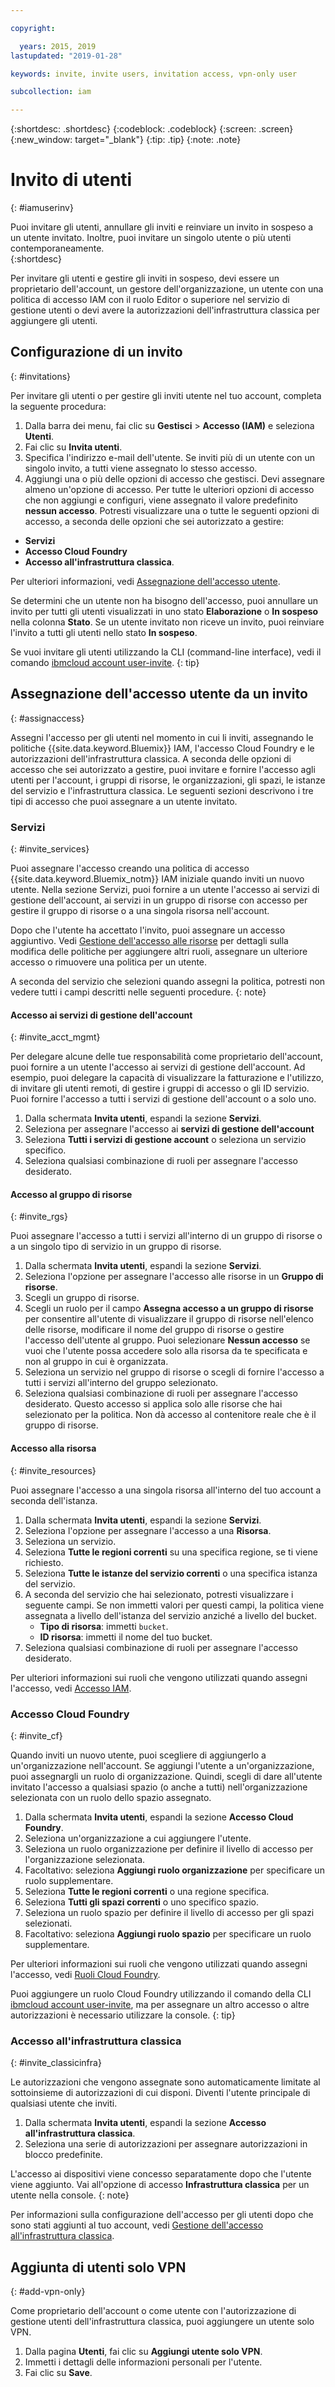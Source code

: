 ```yaml
---

copyright:

  years: 2015, 2019
lastupdated: "2019-01-28"

keywords: invite, invite users, invitation access, vpn-only user

subcollection: iam

---
```


{:shortdesc: .shortdesc}
{:codeblock: .codeblock}
{:screen: .screen}
{:new_window: target="_blank"}
{:tip: .tip}
{:note: .note}

# Invito di utenti
{: #iamuserinv}

Puoi invitare gli utenti, annullare gli inviti e reinviare un invito in sospeso a un utente invitato. Inoltre, puoi invitare un singolo utente o più utenti contemporaneamente.    
{:shortdesc}

Per invitare gli utenti e gestire gli inviti in sospeso, devi essere un proprietario dell'account, un gestore dell'organizzazione, un utente con una politica di accesso IAM con il ruolo Editor o superiore nel servizio di gestione utenti o devi avere la autorizzazioni dell'infrastruttura classica per aggiungere gli utenti.

## Configurazione di un invito
{: #invitations}

Per invitare gli utenti o per gestire gli inviti utente nel tuo account, completa la seguente procedura:

1. Dalla barra dei menu, fai clic su **Gestisci** &gt; **Accesso (IAM)** e seleziona **Utenti**.
2. Fai clic su **Invita utenti**.
3. Specifica l'indirizzo e-mail dell'utente. Se inviti più di un utente con un singolo invito, a tutti viene assegnato lo stesso accesso.
4. Aggiungi una o più delle opzioni di accesso che gestisci. Devi assegnare almeno un'opzione di accesso. Per tutte le ulteriori opzioni di accesso che non aggiungi e configuri, viene assegnato il valore predefinito **nessun accesso**. Potresti visualizzare una o tutte le seguenti opzioni di accesso, a seconda delle opzioni che sei autorizzato a gestire:

  * **Servizi**
  * **Accesso Cloud Foundry**
  * **Accesso all'infrastruttura classica**.

  Per ulteriori informazioni, vedi [Assegnazione dell'accesso utente](/docs/iam?topic=iam-assignaccess#assignaccess).

Se determini che un utente non ha bisogno dell'accesso, puoi annullare un invito per tutti gli utenti visualizzati in uno stato **Elaborazione** o **In sospeso** nella colonna **Stato**. Se un utente invitato non riceve un invito, puoi reinviare l'invito a tutti gli utenti nello stato **In sospeso**.

Se vuoi invitare gli utenti utilizzando la CLI (command-line interface), vedi il comando [ibmcloud account user-invite](/docs/cli/reference/ibmcloud?topic=cloud-cli-ibmcloud_account_user_invite#ibmcloud_account_user_invite).
{: tip}

## Assegnazione dell'accesso utente da un invito
{: #assignaccess}

Assegni l'accesso per gli utenti nel momento in cui li inviti, assegnando le politiche {{site.data.keyword.Bluemix}} IAM, l'accesso Cloud Foundry e le autorizzazioni dell'infrastruttura classica. A seconda delle opzioni di accesso che sei autorizzato a gestire, puoi invitare e fornire l'accesso agli utenti per l'account, i gruppi di risorse, le organizzazioni, gli spazi, le istanze del servizio e l'infrastruttura classica. Le seguenti sezioni descrivono i tre tipi di accesso che puoi assegnare a un utente invitato.

### Servizi
{: #invite_services}

Puoi assegnare l'accesso creando una politica di accesso {{site.data.keyword.Bluemix_notm}} IAM iniziale quando inviti un nuovo utente. Nella sezione Servizi, puoi fornire a un utente l'accesso ai servizi di gestione dell'account, ai servizi in un gruppo di risorse con accesso per gestire il gruppo di risorse o a una singola risorsa nell'account.

Dopo che l'utente ha accettato l'invito, puoi assegnare un accesso aggiuntivo. Vedi [Gestione dell'accesso alle risorse](/docs/iam?topic=iam-iammanidaccser#iammanidaccser) per dettagli sulla modifica delle politiche per aggiungere altri ruoli, assegnare un ulteriore accesso o rimuovere una politica per un utente.

A seconda del servizio che selezioni quando assegni la politica, potresti non vedere tutti i campi descritti nelle seguenti procedure.
{: note}

#### Accesso ai servizi di gestione dell'account
{: #invite_acct_mgmt}

Per delegare alcune delle tue responsabilità come proprietario dell'account, puoi fornire a un utente l'accesso ai servizi di gestione dell'account. Ad esempio, puoi delegare la capacità di visualizzare la fatturazione e l'utilizzo, di invitare gli utenti remoti, di gestire i gruppi di accesso o gli ID servizio. Puoi fornire l'accesso a tutti i servizi di gestione dell'account o a solo uno.

1. Dalla schermata **Invita utenti**, espandi la sezione **Servizi**.
2. Seleziona per assegnare l'accesso ai **servizi di gestione dell'account**
3. Seleziona **Tutti i servizi di gestione account** o seleziona un servizio specifico.
4. Seleziona qualsiasi combinazione di ruoli per assegnare l'accesso desiderato.

#### Accesso al gruppo di risorse
{: #invite_rgs}

Puoi assegnare l'accesso a tutti i servizi all'interno di un gruppo di risorse o a un singolo tipo di servizio in un gruppo di risorse.

1. Dalla schermata **Invita utenti**, espandi la sezione **Servizi**.
2. Seleziona l'opzione per assegnare l'accesso alle risorse in un **Gruppo di risorse**.
3. Scegli un gruppo di risorse.
4. Scegli un ruolo per il campo **Assegna accesso a un gruppo di risorse** per consentire all'utente di visualizzare il gruppo di risorse nell'elenco delle risorse, modificare il nome del gruppo di risorse o gestire l'accesso dell'utente al gruppo. Puoi selezionare **Nessun accesso** se vuoi che l'utente possa accedere solo alla risorsa da te specificata e non al gruppo in cui è organizzata.
5. Seleziona un servizio nel gruppo di risorse o scegli di fornire l'accesso a tutti i servizi all'interno del gruppo selezionato.
6. Seleziona qualsiasi combinazione di ruoli per assegnare l'accesso desiderato. Questo accesso si applica solo alle risorse che hai selezionato per la politica. Non dà accesso al contenitore reale che è il gruppo di risorse.

#### Accesso alla risorsa
{: #invite_resources}

Puoi assegnare l'accesso a una singola risorsa all'interno del tuo account a seconda dell'istanza.

1. Dalla schermata **Invita utenti**, espandi la sezione **Servizi**.
2. Seleziona l'opzione per assegnare l'accesso a una **Risorsa**.
3. Seleziona un servizio.
4. Seleziona **Tutte le regioni correnti** su una specifica regione, se ti viene richiesto.
5. Seleziona **Tutte le istanze del servizio correnti** o una specifica istanza del servizio.
6. A seconda del servizio che hai selezionato, potresti visualizzare i seguente campi. Se non immetti valori per questi campi, la politica viene assegnata a livello dell'istanza del servizio anziché a livello del bucket.
    * **Tipo di risorsa**: immetti `bucket`.
    * **ID risorsa**: immetti il nome del tuo bucket.
7. Seleziona qualsiasi combinazione di ruoli per assegnare l'accesso desiderato.

Per ulteriori informazioni sui ruoli che vengono utilizzati quando assegni l'accesso, vedi [Accesso IAM](/docs/iam?topic=iam-iamusermanrol#iamusermanrol).

### Accesso Cloud Foundry
{: #invite_cf}

Quando inviti un nuovo utente, puoi scegliere di aggiungerlo a un'organizzazione nell'account. Se aggiungi l'utente a un'organizzazione, puoi assegnargli un ruolo di organizzazione. Quindi, scegli di dare all'utente invitato l'accesso a qualsiasi spazio (o anche a tutti) nell'organizzazione selezionata con un ruolo dello spazio assegnato.

1. Dalla schermata **Invita utenti**, espandi la sezione **Accesso Cloud Foundry**.
2. Seleziona un'organizzazione a cui aggiungere l'utente.
3. Seleziona un ruolo organizzazione per definire il livello di accesso per l'organizzazione selezionata.
4. Facoltativo: seleziona **Aggiungi ruolo organizzazione** per specificare un ruolo supplementare.
5. Seleziona **Tutte le regioni correnti** o una regione specifica.
6. Seleziona **Tutti gli spazi correnti** o uno specifico spazio.
7. Seleziona un ruolo spazio per definire il livello di accesso per gli spazi selezionati.
8. Facoltativo: seleziona **Aggiungi ruolo spazio** per specificare un ruolo supplementare.

Per ulteriori informazioni sui ruoli che vengono utilizzati quando assegni l'accesso, vedi [Ruoli Cloud Foundry](/docs/iam?topic=iam-cfroles#cfroles).

Puoi aggiungere un ruolo Cloud Foundry utilizzando il comando della CLI [ibmcloud account user-invite](/docs/cli/reference/ibmcloud?topic=cloud-cli-ibmcloud_account_user_invite#ibmcloud_account_user_invite), ma per assegnare un altro accesso o altre autorizzazioni è necessario utilizzare la console.
{: tip}

### Accesso all'infrastruttura classica
{: #invite_classicinfra}

Le autorizzazioni che vengono assegnate sono automaticamente limitate al sottoinsieme di autorizzazioni di cui disponi. Diventi l'utente principale di qualsiasi utente che inviti.

1. Dalla schermata **Invita utenti**, espandi la sezione **Accesso all'infrastruttura classica**.
2. Seleziona una serie di autorizzazioni per assegnare autorizzazioni in blocco predefinite.

L'accesso ai dispositivi viene concesso separatamente dopo che l'utente viene aggiunto. Vai all'opzione di accesso **Infrastruttura classica** per un utente nella console.
{: note}

Per informazioni sulla configurazione dell'accesso per gli utenti dopo che sono stati aggiunti al tuo account, vedi [Gestione dell'accesso all'infrastruttura classica](/docs/iam?topic=iam-mngclassicinfra#mngclassicinfra).

## Aggiunta di utenti solo VPN
{: #add-vpn-only}

Come proprietario dell'account o come utente con l'autorizzazione di gestione utenti dell'infrastruttura classica, puoi aggiungere un utente solo VPN.

1. Dalla pagina **Utenti**, fai clic su **Aggiungi utente solo VPN**.
2. Immetti i dettagli delle informazioni personali per l'utente.
3. Fai clic su **Save**.
